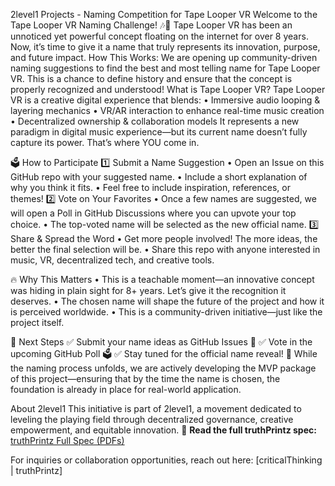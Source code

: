 2level1 Projects - Naming Competition for Tape Looper VR
Welcome to the Tape Looper VR Naming Challenge! 🎶🚀
Tape Looper VR has been an unnoticed yet powerful concept floating on the internet for over 8 years. Now, it’s time to give it a name that truly represents its innovation, purpose, and future impact.
How This Works:
We are opening up community-driven naming suggestions to find the best and most telling name for Tape Looper VR. This is a chance to define history and ensure that the concept is properly recognized and understood!
What is Tape Looper VR?
Tape Looper VR is a creative digital experience that blends:
	•	Immersive audio looping & layering mechanics
	•	VR/AR interaction to enhance real-time music creation
	•	Decentralized ownership & collaboration models
It represents a new paradigm in digital music experience—but its current name doesn’t fully capture its power. That’s where YOU come in.

🗳️ How to Participate
1️⃣ Submit a Name Suggestion
	•	Open an Issue on this GitHub repo with your suggested name.
	•	Include a short explanation of why you think it fits.
	•	Feel free to include inspiration, references, or themes!
2️⃣ Vote on Your Favorites
	•	Once a few names are suggested, we will open a Poll in GitHub Discussions where you can upvote your top choice.
	•	The top-voted name will be selected as the new official name.
3️⃣ Share & Spread the Word
	•	Get more people involved! The more ideas, the better the final selection will be.
	•	Share this repo with anyone interested in music, VR, decentralized tech, and creative tools.

🔥 Why This Matters
	•	This is a teachable moment—an innovative concept was hiding in plain sight for 8+ years. Let’s give it the recognition it deserves.
	•	The chosen name will shape the future of the project and how it is perceived worldwide.
	•	This is a community-driven initiative—just like the project itself.

🔗 Next Steps
✅ Submit your name ideas as GitHub Issues 📝 ✅ Vote in the upcoming GitHub Poll 🗳️ ✅ Stay tuned for the official name reveal! 🚀
While the naming process unfolds, we are actively developing the MVP package of this project—ensuring that by the time the name is chosen, the foundation is already in place for real-world application.

About 2level1
This initiative is part of 2level1, a movement dedicated to leveling the playing field through decentralized governance, creative empowerment, and equitable innovation.
📜 **Read the full truthPrintz spec:** [truthPrintz Full Spec (PDFs)]([https://github.com/SkunkSonicLLC/2level1-TLVR-Naming-Competition/blob/main/truthPrintzFullSpec-03072025.pdf])

For inquiries or collaboration opportunities, reach out here: [criticalThinking | truthPrintz]
